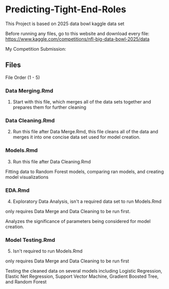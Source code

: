 # Predicting-Tight-End-Roles

This Project is based on 2025 data bowl kaggle data set

Before running any files, go to this website and download every file: https://www.kaggle.com/competitions/nfl-big-data-bowl-2025/data

My Competition Submission:

## Files
File Order (1 - 5)

### Data Merging.Rmd
1) Start with this file, which merges all of the data sets together and prepares them for further cleaning

### Data Cleaning.Rmd
2) Run this file after Data Merge.Rmd, this file cleans all of the data and merges it into one concise data set used for model creation.

### Models.Rmd
3) Run this file after Data Cleaning.Rmd

Fitting data to Random Forest models, comparing ran models, and creating model visualizations
   
### EDA.Rmd
4) Exploratory Data Analysis, isn't a required data set to run Models.Rmd

only requires Data Merge and Data Cleaning to be run first. 

Analyzes the significance of parameters being considered for model creation.

### Model Testing.Rmd
5) Isn't required to run Models.Rmd

only requires Data Merge and Data Cleaning to be run first

Testing the cleaned data on several models including Logistic Regression, Elastic Net Regression, Support Vector Machine, Gradient Boosted Tree, and Random Forest
